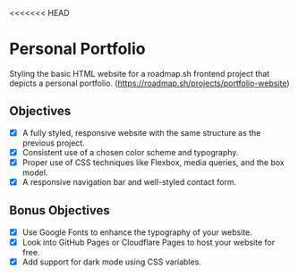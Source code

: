 <<<<<<< HEAD
# Personal Portfolio
Styling the basic HTML website for a roadmap.sh frontend project that depicts a personal portfolio. (https://roadmap.sh/projects/portfolio-website)

## Objectives
- [x] A fully styled, responsive website with the same structure as the previous project.
- [x] Consistent use of a chosen color scheme and typography.
- [x] Proper use of CSS techniques like Flexbox, media queries, and the box model.
- [x] A responsive navigation bar and well-styled contact form.

## Bonus Objectives
- [x] Use Google Fonts to enhance the typography of your website.
- [x] Look into GitHub Pages or Cloudflare Pages to host your website for free.
- [x] Add support for dark mode using CSS variables.
